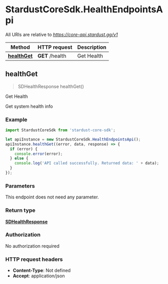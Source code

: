 # StardustCoreSdk.HealthEndpointsApi

All URIs are relative to *https://core-api.stardust.gg/v1*

Method | HTTP request | Description
------------- | ------------- | -------------
[**healthGet**](HealthEndpointsApi.md#healthGet) | **GET** /health | Get Health



## healthGet

> SDHealthResponse healthGet()

Get Health

Get system health info

### Example

```javascript
import StardustCoreSdk from 'stardust-core-sdk';

let apiInstance = new StardustCoreSdk.HealthEndpointsApi();
apiInstance.healthGet((error, data, response) => {
  if (error) {
    console.error(error);
  } else {
    console.log('API called successfully. Returned data: ' + data);
  }
});
```

### Parameters

This endpoint does not need any parameter.

### Return type

[**SDHealthResponse**](SDHealthResponse.md)

### Authorization

No authorization required

### HTTP request headers

- **Content-Type**: Not defined
- **Accept**: application/json

